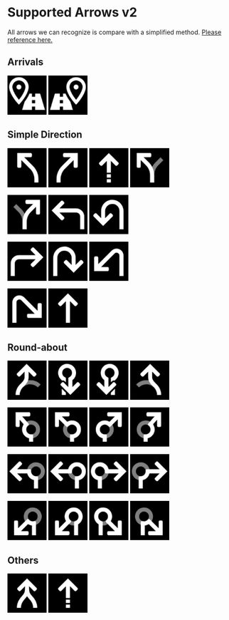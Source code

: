 # Supported Arrows v2
All arrows we can recognize is compare with a simplified method. [Please reference here.](https://github.com/skyforcetw/Garminuino/issues/13#issuecomment-464131785)

## Arrivals
 <img width="88" src="/GoogleMap_Arrow_Recognize/PatternRecognize/workdir/Google_Arrow3 - remove alpha/ArrivalsLeft.png"> <img width="88" src="/GoogleMap_Arrow_Recognize/PatternRecognize/workdir/Google_Arrow3 - remove alpha/ArrivalsRight.png">

## Simple Direction
<img width="88" src="/GoogleMap_Arrow_Recognize/PatternRecognize/workdir/Google_Arrow3 - remove alpha/EasyLeft.png"> <img width="88" src="/GoogleMap_Arrow_Recognize/PatternRecognize/workdir/Google_Arrow3 - remove alpha/EasyRight.png"> <img width="88" src="/GoogleMap_Arrow_Recognize/PatternRecognize/workdir/Google_Arrow3 - remove alpha/GoTo.png"> <img width="88" src="/GoogleMap_Arrow_Recognize/PatternRecognize/workdir/Google_Arrow3 - remove alpha/KeepLeft.png">

<img width="88" src="/GoogleMap_Arrow_Recognize/PatternRecognize/workdir/Google_Arrow3 - remove alpha/KeepRight.png"> <img width="88" src="/GoogleMap_Arrow_Recognize/PatternRecognize/workdir/Google_Arrow3 - remove alpha/Left.png"> <img width="88" src="/GoogleMap_Arrow_Recognize/PatternRecognize/workdir/Google_Arrow3 - remove alpha/LeftDown.png"> 

<img width="88" src="/GoogleMap_Arrow_Recognize/PatternRecognize/workdir/Google_Arrow3 - remove alpha/Right.png"> <img width="88" src="/GoogleMap_Arrow_Recognize/PatternRecognize/workdir/Google_Arrow3 - remove alpha/RightDown.png">  <img width="88" src="/GoogleMap_Arrow_Recognize/PatternRecognize/workdir/Google_Arrow3 - remove alpha/SharpLeft.png">

<img width="88" src="/GoogleMap_Arrow_Recognize/PatternRecognize/workdir/Google_Arrow3 - remove alpha/SharpRight.png"> <img width="88" src="/GoogleMap_Arrow_Recognize/PatternRecognize/workdir/Google_Arrow3 - remove alpha/Straight.png">


## Round-about
<img width="88" src="/GoogleMap_Arrow_Recognize/PatternRecognize/workdir/Google_Arrow3 - remove alpha/LeaveRoundabout.png"> <img width="88" src="/GoogleMap_Arrow_Recognize/PatternRecognize/workdir/Google_Arrow3 - remove alpha/LeaveRoundaboutAsUturn.png"> <img width="88" src="/GoogleMap_Arrow_Recognize/PatternRecognize/workdir/Google_Arrow3 - remove alpha/LeaveRoundaboutAsUturnCC.png"> <img width="88" src="/GoogleMap_Arrow_Recognize/PatternRecognize/workdir/Google_Arrow3 - remove alpha/LeaveRoundaboutCC.png"> 

<img width="88" src="/GoogleMap_Arrow_Recognize/PatternRecognize/workdir/Google_Arrow3 - remove alpha/LeaveRoundaboutEasyLeft.png"> <img width="88" src="/GoogleMap_Arrow_Recognize/PatternRecognize/workdir/Google_Arrow3 - remove alpha/LeaveRoundaboutEasyLeftCC.png"> <img width="88" src="/GoogleMap_Arrow_Recognize/PatternRecognize/workdir/Google_Arrow3 - remove alpha/LeaveRoundaboutEasyRight.png"> <img width="88" src="/GoogleMap_Arrow_Recognize/PatternRecognize/workdir/Google_Arrow3 - remove alpha/LeaveRoundaboutEasyRightCC.png">

<img width="88" src="/GoogleMap_Arrow_Recognize/PatternRecognize/workdir/Google_Arrow3 - remove alpha/LeaveRoundaboutLeft.png"> <img width="88" src="/GoogleMap_Arrow_Recognize/PatternRecognize/workdir/Google_Arrow3 - remove alpha/LeaveRoundaboutLeftCC.png"> <img width="88" src="/GoogleMap_Arrow_Recognize/PatternRecognize/workdir/Google_Arrow3 - remove alpha/LeaveRoundaboutRight.png"> <img width="88" src="/GoogleMap_Arrow_Recognize/PatternRecognize/workdir/Google_Arrow3 - remove alpha/LeaveRoundaboutRightCC.png"> 

<img width="88" src="/GoogleMap_Arrow_Recognize/PatternRecognize/workdir/Google_Arrow3 - remove alpha/LeaveRoundaboutSharpLeft.png"> <img width="88" src="/GoogleMap_Arrow_Recognize/PatternRecognize/workdir/Google_Arrow3 - remove alpha/LeaveRoundaboutSharpLeftCC.png"> <img width="88" src="/GoogleMap_Arrow_Recognize/PatternRecognize/workdir/Google_Arrow3 - remove alpha/LeaveRoundaboutSharpRight.png"> <img width="88" src="/GoogleMap_Arrow_Recognize/PatternRecognize/workdir/Google_Arrow3 - remove alpha/LeaveRoundaboutSharpRightCC.png"> 

## Others
<img width="88" src="/GoogleMap_Arrow_Recognize/PatternRecognize/workdir/Google_Arrow3 - remove alpha/Convergence.png"> <img width="88" src="/GoogleMap_Arrow_Recognize/PatternRecognize/workdir/Google_Arrow3 - remove alpha/GoTo.png">
